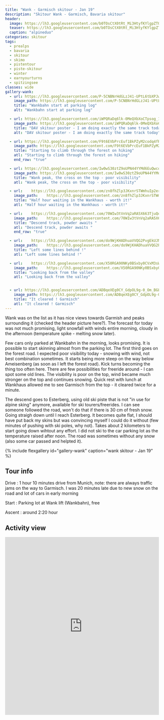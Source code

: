```yaml
---
title: "Wank - Garmisch skitour - Jan 19"
description: "Skitour Wank - Garmisch, Bavaria skitour"
header:
  image: https://lh3.googleusercontent.com/b0TOsCtX0tRt_Mi3HtyfKYlgpZTQx-fq8JG7cFYOiVpdsM0M1QHFAmKSSj2g-abdBO_mCpfCaXuP6qOEYGhZvLxwALZPNnxgvwPyH_2LwyRoX2d0l3wRNF4FmdzUZGhXL65RY-5ZJgM2MvyvJqD22RFAP3jOHy2jYwabV54eANZZRBoCFN-vyc0mjbIFxrOZhLzOPaBiFcp0fAZN0_ezU6dMGrtAreT9vgouKms-nsffUo5_SCHeaBnX98WHPLHswqC-4Zcqiyq21EDAhXSyow34JSvTjgoC_npjmlIhx_cRm4m15SGObB6YBz9QwaU1oo9c3B5FQT95AZsXwqplp6wAArbh3DqlcunQ7NC9UVwqDeVM8AN3Uc1PVPXfZGG9dPndrM4iarGPahuxpON65WcFEXVIKVBzVnh7XHEwnMUpC_T5XfLoDwT_3cB379Zhjjc59JZeDO_gGi2OtlOdITQv0AZLljn5k5WhYc8jfHDitP5ckC62U5_YeUAJ3LFGll7azbt7hSnTXQSGgEDPozaivFDniT5uZ1W64Yz08_GAHUjlornfTewL-vYNg9hOTPFd9Upox6QAAoue6dPF2whaGlAh-reoNposmkbhvn-KFa1m043i868-1x-hQJ9V7sxHRUlD2s7pgN7QccupoJz3sex5MyoaSv_QX150MMPLWOREUxyWGtzTjmuWXyGV1X3XHm1gCnsOUCxRfeU=w2692-h1542-no
  teaser: https://lh3.googleusercontent.com/b0TOsCtX0tRt_Mi3HtyfKYlgpZTQx-fq8JG7cFYOiVpdsM0M1QHFAmKSSj2g-abdBO_mCpfCaXuP6qOEYGhZvLxwALZPNnxgvwPyH_2LwyRoX2d0l3wRNF4FmdzUZGhXL65RY-5ZJgM2MvyvJqD22RFAP3jOHy2jYwabV54eANZZRBoCFN-vyc0mjbIFxrOZhLzOPaBiFcp0fAZN0_ezU6dMGrtAreT9vgouKms-nsffUo5_SCHeaBnX98WHPLHswqC-4Zcqiyq21EDAhXSyow34JSvTjgoC_npjmlIhx_cRm4m15SGObB6YBz9QwaU1oo9c3B5FQT95AZsXwqplp6wAArbh3DqlcunQ7NC9UVwqDeVM8AN3Uc1PVPXfZGG9dPndrM4iarGPahuxpON65WcFEXVIKVBzVnh7XHEwnMUpC_T5XfLoDwT_3cB379Zhjjc59JZeDO_gGi2OtlOdITQv0AZLljn5k5WhYc8jfHDitP5ckC62U5_YeUAJ3LFGll7azbt7hSnTXQSGgEDPozaivFDniT5uZ1W64Yz08_GAHUjlornfTewL-vYNg9hOTPFd9Upox6QAAoue6dPF2whaGlAh-reoNposmkbhvn-KFa1m043i868-1x-hQJ9V7sxHRUlD2s7pgN7QccupoJz3sex5MyoaSv_QX150MMPLWOREUxyWGtzTjmuWXyGV1X3XHm1gCnsOUCxRfeU=w2692-h1542-no
  caption: "alpineduo"
categories: skitour
tags:
  - prealps
  - bavaria
  - skitour
  - skimo
  - pistentour
  - piste-skitour
  - winter
  - earnyourturns
  - spitzingsee
classes: wide
gallery-wank:
  - url: https://lh3.googleusercontent.com/P-5CNBNrHdGLzJ41-UPtL6tbXPJwsimpEfzg_mABuOIH58CmoB2y0hw-UZ7DkqUtLx1Hk11Rzq6RkBXFeIMNJt4hmfR_SqRXDGAeLyYJsKVRKrgb74VEPpKOfH34uRoVGOTupgjszfsXU0yEH7DMLxyMlxcFI6yESBkSAPWrftKKgJmTo1TxeZzKFToRltXPKajPfUVva631Brsh-7vViwtu56FD1iwygoMFVx22KmAy8-iTvNeoXvW5EizGDMMtYNddCNe8VvXbzxqureZqadK5fIIYj3uSNKdIg_2QJMV_ugdYFV89-ETiVK-XzrrXVPDRuUIhx83fhPAt_kIq07jdEZLlb-nSJOEBDG8eji-C87pA26tKdpkuSr_J4R7EsXSu1e7r_88PYa7lzlreqPmAY3afOW-T5-9N6qfNacdrehGQIaOstNLhSFU_WB7jU0sZ5FIdHzbKodoAEQeNMkgri4yl7TMwR28p2h9XMzvz8DEhN0j08shtqHEjIQ2hGQuTnQ4XJScbvkHpTF1VsssAV-cIasXER9Od3w89pgvvL4e7ufgIpPYjDZAUy5oAVaoHd2eiimkyTmZa7_vXBUdb9WfK5LbQDGSAmcxBhlQjWU474MlWxMOXu-jE_FdNKW8uoyVM-iUUrE4NImWK77sotZQiKwpgnlmFzFRb7WKufbzGHtGbsD6GkWYO0_bmyQEJfiaFpYFLzUeEI_g=w1158-h1542-no
    image_path: https://lh3.googleusercontent.com/P-5CNBNrHdGLzJ41-UPtL6tbXPJwsimpEfzg_mABuOIH58CmoB2y0hw-UZ7DkqUtLx1Hk11Rzq6RkBXFeIMNJt4hmfR_SqRXDGAeLyYJsKVRKrgb74VEPpKOfH34uRoVGOTupgjszfsXU0yEH7DMLxyMlxcFI6yESBkSAPWrftKKgJmTo1TxeZzKFToRltXPKajPfUVva631Brsh-7vViwtu56FD1iwygoMFVx22KmAy8-iTvNeoXvW5EizGDMMtYNddCNe8VvXbzxqureZqadK5fIIYj3uSNKdIg_2QJMV_ugdYFV89-ETiVK-XzrrXVPDRuUIhx83fhPAt_kIq07jdEZLlb-nSJOEBDG8eji-C87pA26tKdpkuSr_J4R7EsXSu1e7r_88PYa7lzlreqPmAY3afOW-T5-9N6qfNacdrehGQIaOstNLhSFU_WB7jU0sZ5FIdHzbKodoAEQeNMkgri4yl7TMwR28p2h9XMzvz8DEhN0j08shtqHEjIQ2hGQuTnQ4XJScbvkHpTF1VsssAV-cIasXER9Od3w89pgvvL4e7ufgIpPYjDZAUy5oAVaoHd2eiimkyTmZa7_vXBUdb9WfK5LbQDGSAmcxBhlQjWU474MlWxMOXu-jE_FdNKW8uoyVM-iUUrE4NImWK77sotZQiKwpgnlmFzFRb7WKufbzGHtGbsD6GkWYO0_bmyQEJfiaFpYFLzUeEI_g=w300-h400-no
    title: "Wankbahn start at parking log"
    alt: "Wankbahn start at parking log"

  - url: https://lh3.googleusercontent.com/iWPQRaDq6lk-0MeQXbXoCTpsog_1SXZgpkjkr9TIH1VB3EozzW1_vIA3-RR0nr24spGsfKC1e5zfRj0B8UNNeRDZn13f_velSiLLgVl1BuDL0KY2aU7AJbKKzqlM3l0rE8zzUJJoTBf4AnyIokby9atoOZPgqYCeMxliKRzJxf-84sRNf1TDto2rNNOS24G6Hf93fqeJUvVqaoyEmy5ftD1irYVLeIBrAr92BbgXCEBK3RWWCttucduT50_xCC-2kbiJyKGBVt5P-i7sBywEHGrG2bb-ycYrp-cBYyUGFjR1IK6ckbrXGltbTzWIU4Bow7PSsTO-p6QC6pDc8XAypkXidkokPU-ysDx5MWYKHXi9yZOiTdTI9RSpbBRsxVejeYh8ITd9bHt0zz6pvB0Lk5NgXktqyutrjdfqWdxtBCk7htXbkfH5gtkqBNdK_Fk_apo9ZRjlXcMnRCNSIh-NJe9B79GzGqc21bguO8SdVEcW4VXLfdSkfl94caOl2EV7ZcMGnKdepHvlFw75vC4KHzSIYvrJezzJAMlZ2-VewsU9s6bCPakT07WFC273AOL5H82sx-rbpOy7CF4_Y-OBhtgIVCzauw8wc5ZDHMxzQFk0HrlHwqPqQkYBW5glKCIy7WsKXvUbXhVTRJ9APdcf-s5U0A=w2056-h1542-no
    image_path: https://lh3.googleusercontent.com/iWPQRaDq6lk-0MeQXbXoCTpsog_1SXZgpkjkr9TIH1VB3EozzW1_vIA3-RR0nr24spGsfKC1e5zfRj0B8UNNeRDZn13f_velSiLLgVl1BuDL0KY2aU7AJbKKzqlM3l0rE8zzUJJoTBf4AnyIokby9atoOZPgqYCeMxliKRzJxf-84sRNf1TDto2rNNOS24G6Hf93fqeJUvVqaoyEmy5ftD1irYVLeIBrAr92BbgXCEBK3RWWCttucduT50_xCC-2kbiJyKGBVt5P-i7sBywEHGrG2bb-ycYrp-cBYyUGFjR1IK6ckbrXGltbTzWIU4Bow7PSsTO-p6QC6pDc8XAypkXidkokPU-ysDx5MWYKHXi9yZOiTdTI9RSpbBRsxVejeYh8ITd9bHt0zz6pvB0Lk5NgXktqyutrjdfqWdxtBCk7htXbkfH5gtkqBNdK_Fk_apo9ZRjlXcMnRCNSIh-NJe9B79GzGqc21bguO8SdVEcW4VXLfdSkfl94caOl2EV7ZcMGnKdepHvlFw75vC4KHzSIYvrJezzJAMlZ2-VewsU9s6bCPakT07WFC273AOL5H82sx-rbpOy7CF4_Y-OBhtgIVCzauw8wc5ZDHMxzQFk0HrlHwqPqQkYBW5glKCIy7WsKXvUbXhVTRJ9APdcf-s5U0A=w400-h300-no
    title: "DAV skitour poster - I am doing exactly the same track today"
    alt: "DAV skitour poster - I am doing exactly the same track today"

  - url: https://lh3.googleusercontent.com/F9t6EVbPrcEuf1BkPZyM2codq4fRxHaGz3y8-sao94B7QFF_2REdwA1whL-yVSEow0A-UswwZQSspLj22toU7ApCga6x1YrWX6gYZl0RHwWmQKtkkwOWeB3zf9cX-U3aj49gibS2xiCv5Z8gOBbqLAzly7V6nbnqUd1LySKBL7WSO-dECWllXs7HF5D02AV4N_gyHO7GhOMm5AmFXsa0deekC12Z7WlvarBQWCu0bn7Y0ZKpqx95mOXBJHWvAMbbi_5iB4VnaWa8z8LKu3dKxAyt4yOz634Zk5pEDvgSnIP0LvHmtlgpnK99FN0w89fiXpSjjfySIQjFmhA07mzNRsy9MctgdJbJIJa2-AeSCv_aPFyy6-wl1hHiq89R6ziWrWmcpfG0svUzz6iJ__vwhV5o4B1aIwJhQheSlg_nbmLC5W7EBF9F1a-ExBpafE5oZyUd2yxIPflQ-Ea_16LmNzMTIY4QM9mmGOee3c0DFchu4mTb6uFKXoEtbQ8vlAy2EU4Li9z0K0ERkeMqE20stKiYpUATO7uutqFUD3gS4llM_9us_0mEC6GOqnCKTyosl7sdP4pBh4Huyc7pRdmEWYEAmpSVKnxzMJELygsfAVqNFt5mCfPRc_X3gNjQ3LzE1W3cKeXsDcPXXCmdnDmCgnuGBnN5RPudIIlKsZOmvIl6Dv-O366fOOZxbl5J0rnFPvMfEBdiXtljaO3YpOs=w1158-h1542-no
    image_path: https://lh3.googleusercontent.com/F9t6EVbPrcEuf1BkPZyM2codq4fRxHaGz3y8-sao94B7QFF_2REdwA1whL-yVSEow0A-UswwZQSspLj22toU7ApCga6x1YrWX6gYZl0RHwWmQKtkkwOWeB3zf9cX-U3aj49gibS2xiCv5Z8gOBbqLAzly7V6nbnqUd1LySKBL7WSO-dECWllXs7HF5D02AV4N_gyHO7GhOMm5AmFXsa0deekC12Z7WlvarBQWCu0bn7Y0ZKpqx95mOXBJHWvAMbbi_5iB4VnaWa8z8LKu3dKxAyt4yOz634Zk5pEDvgSnIP0LvHmtlgpnK99FN0w89fiXpSjjfySIQjFmhA07mzNRsy9MctgdJbJIJa2-AeSCv_aPFyy6-wl1hHiq89R6ziWrWmcpfG0svUzz6iJ__vwhV5o4B1aIwJhQheSlg_nbmLC5W7EBF9F1a-ExBpafE5oZyUd2yxIPflQ-Ea_16LmNzMTIY4QM9mmGOee3c0DFchu4mTb6uFKXoEtbQ8vlAy2EU4Li9z0K0ERkeMqE20stKiYpUATO7uutqFUD3gS4llM_9us_0mEC6GOqnCKTyosl7sdP4pBh4Huyc7pRdmEWYEAmpSVKnxzMJELygsfAVqNFt5mCfPRc_X3gNjQ3LzE1W3cKeXsDcPXXCmdnDmCgnuGBnN5RPudIIlKsZOmvIl6Dv-O366fOOZxbl5J0rnFPvMfEBdiXtljaO3YpOs=w300-h400-no
    title: "Starting to climb through the forest on hiking"
    atl: "Starting to climb through the forest on hiking"
    end_row: "true"

  - url: https://lh3.googleusercontent.com/Iw0wS30ztZ9oUPN44YYMd6EuQwcqRrkQl62qGDE58n2SYDYTNu22orPJf26lMcU61446wn4OU4jaRTQ2BBF4VpCGtzyFmwvfqUzwKCrj0kseDXKGLjpJN534c3QHWjHXHgbg2N7wHewPCWDjRz3Kv-a7X6G4Ysl5XS28eoGz1AtOE3Z1_kfaGu53iAC7HbZjY2uhmCuCwbLyIjuXaEwabDNgS1vOI_EGUfyrVLye9G99YDoDSAf7HH06tx-yaKSh3k3CvbIS0DRGd2E_iDQx_Tegz1oxMoqwRCM0LjV-g3GQUNwQTflx9vS40IfOfPdeilUKOX4AgfH8qhlWqUioI7_Hg-8rqLG8_HBuLZb4E3XNlH4SMNlIGoADNGQQI24CsMzdIb6NeFF1AV-TPehjPD1vDIdjspWPRtZWdbq_QVf1CYEVBLTs4aOGNRQ9MZqj6gMLzvZ9JCel3FLJbwZ_vhdO21RP8NQx5I0rA87Y7fUXnXyUHT7otn3W7dRaKgcPcBAqUu0caNzrUCptK4BTBNxoQvD-JN0eb56VC1CdGCrGL-_wsDliJnP1oD6wgGph-Sqh_DhXAJCEpTJOnrhJAd1eU2V3VpGoQfvPVBJtv1H0xp1zORtkwtZOQj0mOoIOksdvtxS1He1hppdJ6kmHGpO5dw=w1158-h1542-no
    image_path: https://lh3.googleusercontent.com/Iw0wS30ztZ9oUPN44YYMd6EuQwcqRrkQl62qGDE58n2SYDYTNu22orPJf26lMcU61446wn4OU4jaRTQ2BBF4VpCGtzyFmwvfqUzwKCrj0kseDXKGLjpJN534c3QHWjHXHgbg2N7wHewPCWDjRz3Kv-a7X6G4Ysl5XS28eoGz1AtOE3Z1_kfaGu53iAC7HbZjY2uhmCuCwbLyIjuXaEwabDNgS1vOI_EGUfyrVLye9G99YDoDSAf7HH06tx-yaKSh3k3CvbIS0DRGd2E_iDQx_Tegz1oxMoqwRCM0LjV-g3GQUNwQTflx9vS40IfOfPdeilUKOX4AgfH8qhlWqUioI7_Hg-8rqLG8_HBuLZb4E3XNlH4SMNlIGoADNGQQI24CsMzdIb6NeFF1AV-TPehjPD1vDIdjspWPRtZWdbq_QVf1CYEVBLTs4aOGNRQ9MZqj6gMLzvZ9JCel3FLJbwZ_vhdO21RP8NQx5I0rA87Y7fUXnXyUHT7otn3W7dRaKgcPcBAqUu0caNzrUCptK4BTBNxoQvD-JN0eb56VC1CdGCrGL-_wsDliJnP1oD6wgGph-Sqh_DhXAJCEpTJOnrhJAd1eU2V3VpGoQfvPVBJtv1H0xp1zORtkwtZOQj0mOoIOksdvtxS1He1hppdJ6kmHGpO5dw=w300-h400-no
    title: "Wank peak, the cross on the top - poor visibility"
    atl: "Wank peak, the cross on the top - poor visibility"

  - url:    https://lh3.googleusercontent.com/zn8fhZlp3JKxnrSTWmhuIp2erl-LkiTbbVpYh901s4OIHAK1cqOunndkV-pVmY-UubSpZ7we35YvzBihm3hVt0u1OwZzBLfBeRj5zblc1gLGXntSdqYwFXrW1zL-Z5qmOwxV7A8hPGQ1nF4XvchHJyeQB1ae7j-_galbGuVrH308WQ1NoAEASWlueB0DlcdWBepePl23ldjBO9rMNMWGt_LrnIeQWZICZGoPGPlmenZVs2vsvAEupiYqA-YOM7PKIK3dgDamln2cip9SJ7LU_uvsPaNTsIrw7lSBR81jiWn5pvsnHlsul92XJcjhw9KPp_S49rV8J5Y0Xrbrb2GWabXthl7G7rOTJ4fwHW6z2y-H8OkFHDA5l03loFAnhtmGcchi4fKkYzSAvdq4rlutYRxNeA3YZ75kuTSaHNBlA1jDawJuV29lELhaRTGAvr6lz5LTpH7ad5J7eDA0-tl7d2RBjFOTGWmWLIroDaAqikliXGNUJec_GWBx3b6l8wA2UpBRBe31xJQZzbExQMsSDkZyADQ44MdfiEIYS_VdN33S1_wqsk3CjipcZm5oGq5EvXGE1m7GfmKlLd816vaWTUqpCsQgTSrEvxA8ktSiLvJ0LoFnyPnVjP-2zupwqnhFM44gpBYuKDfm2ftUpDwVnxF_Zg=w2056-h1542-no
    image_path:    https://lh3.googleusercontent.com/zn8fhZlp3JKxnrSTWmhuIp2erl-LkiTbbVpYh901s4OIHAK1cqOunndkV-pVmY-UubSpZ7we35YvzBihm3hVt0u1OwZzBLfBeRj5zblc1gLGXntSdqYwFXrW1zL-Z5qmOwxV7A8hPGQ1nF4XvchHJyeQB1ae7j-_galbGuVrH308WQ1NoAEASWlueB0DlcdWBepePl23ldjBO9rMNMWGt_LrnIeQWZICZGoPGPlmenZVs2vsvAEupiYqA-YOM7PKIK3dgDamln2cip9SJ7LU_uvsPaNTsIrw7lSBR81jiWn5pvsnHlsul92XJcjhw9KPp_S49rV8J5Y0Xrbrb2GWabXthl7G7rOTJ4fwHW6z2y-H8OkFHDA5l03loFAnhtmGcchi4fKkYzSAvdq4rlutYRxNeA3YZ75kuTSaHNBlA1jDawJuV29lELhaRTGAvr6lz5LTpH7ad5J7eDA0-tl7d2RBjFOTGWmWLIroDaAqikliXGNUJec_GWBx3b6l8wA2UpBRBe31xJQZzbExQMsSDkZyADQ44MdfiEIYS_VdN33S1_wqsk3CjipcZm5oGq5EvXGE1m7GfmKlLd816vaWTUqpCsQgTSrEvxA8ktSiLvJ0LoFnyPnVjP-2zupwqnhFM44gpBYuKDfm2ftUpDwVnxF_Zg=w400-h300-no
    title: "Half hour waiting in the Wankhaus - worth it!"
    atl: "Half hour waiting in the Wankhaus - worth it!"

  - url:    https://lh3.googleusercontent.com/70WIw3tVnVq2aRA5X663TjuQqj3gPpKSa7GB-90hDTvGXRlrJGECiEUlcedmSo17MxTyD1_U3vaoNnNi_FTgw6i3TOMjPmwDtT4v8L-v-V0Va459tDUw2IgCsVuxu0rBxKncruTqjpjKay8dZ66asOIGDXQvTkicU7TgexGSoHiQNbsxFwOGNeU46JTo07SzE0RtlsHSr3oaFN6jCKcDfE3MBJXp3haWp_lHVveHyknP3BCs29lXKRPG_KYhFgqDx2tuPE7cKO6IXtSudNFUi5SLRyarYhK9TGAw0lFGUvUeV4En-_AkCxJJ9TyuGEUwqMEIYxyetDh1E_nMYp0vKZefLMxT6xblrXjkjI-RHQbqtetAVJnFFERaLXhouawAHVFzGACIINLz2BrLEgo4YOJ2ak4jG6Q6WRDyj3kDIQzfaL12HRnJjEG54Lh8T-eOTDTR8OmKU8FEYWhrky2cz5gmm0-bIWzPxwJ6JSjOBW5svNV98IL_dp5sj0fpL2mJl3JV4aiWMEa0fhsebL6N9vHDwl1Iq-bkd5ZBwp6PGY4xaGP2524h3w1IcbC5Vy9iyPHmU03CGhGjEN61qLSSTAAdOgNcfzI_JX_8t_aQF0r2-jgSzZzqDrnyzU9ugoC4nHYPbjQ0Rhw75JKGuICI4Xl-2w=w2056-h1542-no
    image_path:    https://lh3.googleusercontent.com/70WIw3tVnVq2aRA5X663TjuQqj3gPpKSa7GB-90hDTvGXRlrJGECiEUlcedmSo17MxTyD1_U3vaoNnNi_FTgw6i3TOMjPmwDtT4v8L-v-V0Va459tDUw2IgCsVuxu0rBxKncruTqjpjKay8dZ66asOIGDXQvTkicU7TgexGSoHiQNbsxFwOGNeU46JTo07SzE0RtlsHSr3oaFN6jCKcDfE3MBJXp3haWp_lHVveHyknP3BCs29lXKRPG_KYhFgqDx2tuPE7cKO6IXtSudNFUi5SLRyarYhK9TGAw0lFGUvUeV4En-_AkCxJJ9TyuGEUwqMEIYxyetDh1E_nMYp0vKZefLMxT6xblrXjkjI-RHQbqtetAVJnFFERaLXhouawAHVFzGACIINLz2BrLEgo4YOJ2ak4jG6Q6WRDyj3kDIQzfaL12HRnJjEG54Lh8T-eOTDTR8OmKU8FEYWhrky2cz5gmm0-bIWzPxwJ6JSjOBW5svNV98IL_dp5sj0fpL2mJl3JV4aiWMEa0fhsebL6N9vHDwl1Iq-bkd5ZBwp6PGY4xaGP2524h3w1IcbC5Vy9iyPHmU03CGhGjEN61qLSSTAAdOgNcfzI_JX_8t_aQF0r2-jgSzZzqDrnyzU9ugoC4nHYPbjQ0Rhw75JKGuICI4Xl-2w=w400-h300-no
    title: "Descend track, powder awaits "
    atl: "Descend track, powder awaits "
    end_row: "true"

  - url:    https://lh3.googleusercontent.com/do9WjKHADhuaVVQG2PvgEkUJNStXCvqON_kC9apJvQOvCL95nwHplNKlG65T5i5-YjHeRRxekqp9cKF-yonHT0xtbqSkWelsKp0vD8NHdMaElCpFiDtiZRkde066OrPjZ4n_H94c7ImhvCBJWZtJ7A5z4r5CO6ao5xWOMXrtqv9j10KZbLHLfIosIFm-fGN72OQDMYGPbWlabhkymwPwB9fSnU9Y5FpYTHhEhcfCWY7PnB6P-oe8Hk7U6dTS0qiORYU-wVdsV-ZeLcstckbUxYKXWrrd4eJakElAP-LscPJkh8w1L5cLxC06m895SKUzkogTTe-hDPXJuXojxetPSITjdb9jfreCNuq9MLFejlW0bGRx-wnBQQlQaw-XxgLhOwJxSd2US4uVwHXyIqneyYnxTgRcVZCj-WbAIgcVSfVDYi4nYwA15i9uZv5LOoc5em66Mp1gIQKXlRD-auVmzUSJ2KLOOoYT610Uj28VkaN-3t-WxcMLgARF4RekSA6nZGeAHdCSOXm8_wNjCjZ30EWw40Dho8O2BkiLEb5_F29C2KZuFc4DVgecU88l41InsbB8ImvUfPaIsIeftL_GNSfxzjK6RxgdvuNkWl0w_MWya_Gz9q1YHeaUJC_UUMGpdGF6Flu2oSxUXQGBPdX_yUaSVQ=w1158-h1542-no
    image_path:    https://lh3.googleusercontent.com/do9WjKHADhuaVVQG2PvgEkUJNStXCvqON_kC9apJvQOvCL95nwHplNKlG65T5i5-YjHeRRxekqp9cKF-yonHT0xtbqSkWelsKp0vD8NHdMaElCpFiDtiZRkde066OrPjZ4n_H94c7ImhvCBJWZtJ7A5z4r5CO6ao5xWOMXrtqv9j10KZbLHLfIosIFm-fGN72OQDMYGPbWlabhkymwPwB9fSnU9Y5FpYTHhEhcfCWY7PnB6P-oe8Hk7U6dTS0qiORYU-wVdsV-ZeLcstckbUxYKXWrrd4eJakElAP-LscPJkh8w1L5cLxC06m895SKUzkogTTe-hDPXJuXojxetPSITjdb9jfreCNuq9MLFejlW0bGRx-wnBQQlQaw-XxgLhOwJxSd2US4uVwHXyIqneyYnxTgRcVZCj-WbAIgcVSfVDYi4nYwA15i9uZv5LOoc5em66Mp1gIQKXlRD-auVmzUSJ2KLOOoYT610Uj28VkaN-3t-WxcMLgARF4RekSA6nZGeAHdCSOXm8_wNjCjZ30EWw40Dho8O2BkiLEb5_F29C2KZuFc4DVgecU88l41InsbB8ImvUfPaIsIeftL_GNSfxzjK6RxgdvuNkWl0w_MWya_Gz9q1YHeaUJC_UUMGpdGF6Flu2oSxUXQGBPdX_yUaSVQ=w300-h400-no
    title: "Left some lines behind !"
    atl: "Left some lines behind !"

  - url:    https://lh3.googleusercontent.com/X50RGA90NKy0BSxby0CVxM3sWj0Ocv2FU2OKhjDjjdVM1cFSmXPWlf0aixjhnLIKl52w_GUpKjf0LIJuCHqq4XeFZHY_PJss5rdnyt7SQzou2PuJRV0WDMFQ3tDubMmWYOy-SFzb3hNtgNWqK_2rd9BDjvJtgyh3C3FHOJQowtFKMQ9S-aV8FB9sQP-HFqokb6Q8HwSlUISLftvrlODsP6uZaIPar8k_wweiCx5FWFxB3Zd6O-ALhqnKinWLZl0Fhe4ObkjL-4eIot4Z4jVft_44GVJnfT9tXLYz4MEBf6RGPXIHW_nywZ2Vg8-CQQZX3qyTwDToiRJjVmoLqscMeTH5XlYB-O0daQBox4pqXafMF-3aQOx7pcpeuAKa4QKAq_W79DlhJ6QUaDp7lyD1j1JNfXaJkSaASHamPaEbWxg-CbFgEarP3t1Y65g_rQQ21E6YRewUyUA8uuYHChf1hPnjYAnYelRp4-DzIyXSyUkuRA40HzF5qikVUMTBCVlEi3SVteveL0QiHC0-VD-Jcp5adkgmpL2KL_pVLQJuAaDFDR1BSkYOhVFvPl4YtdDDXAHnBROxAhzmW1-U3jPadX5ryptftKhOzpUBH63QI0W4UHdt7QdA2MjVMByVlEZHFK6plCHnK6jNaxAOrak9gfkYOf4LmJRVQP0ZRrijJ0BRDtZyDmFVaOFLj4oCv0M6eLf-gZIp41ReAsOKFGg=w2704-h1542-no
    image_path:    https://lh3.googleusercontent.com/X50RGA90NKy0BSxby0CVxM3sWj0Ocv2FU2OKhjDjjdVM1cFSmXPWlf0aixjhnLIKl52w_GUpKjf0LIJuCHqq4XeFZHY_PJss5rdnyt7SQzou2PuJRV0WDMFQ3tDubMmWYOy-SFzb3hNtgNWqK_2rd9BDjvJtgyh3C3FHOJQowtFKMQ9S-aV8FB9sQP-HFqokb6Q8HwSlUISLftvrlODsP6uZaIPar8k_wweiCx5FWFxB3Zd6O-ALhqnKinWLZl0Fhe4ObkjL-4eIot4Z4jVft_44GVJnfT9tXLYz4MEBf6RGPXIHW_nywZ2Vg8-CQQZX3qyTwDToiRJjVmoLqscMeTH5XlYB-O0daQBox4pqXafMF-3aQOx7pcpeuAKa4QKAq_W79DlhJ6QUaDp7lyD1j1JNfXaJkSaASHamPaEbWxg-CbFgEarP3t1Y65g_rQQ21E6YRewUyUA8uuYHChf1hPnjYAnYelRp4-DzIyXSyUkuRA40HzF5qikVUMTBCVlEi3SVteveL0QiHC0-VD-Jcp5adkgmpL2KL_pVLQJuAaDFDR1BSkYOhVFvPl4YtdDDXAHnBROxAhzmW1-U3jPadX5ryptftKhOzpUBH63QI0W4UHdt7QdA2MjVMByVlEZHFK6plCHnK6jNaxAOrak9gfkYOf4LmJRVQP0ZRrijJ0BRDtZyDmFVaOFLj4oCv0M6eLf-gZIp41ReAsOKFGg=w400-h300-no
    title: "Looking back from the valley"
    atl: "Looking back from the valley"


  - url: https://lh3.googleusercontent.com/ADBqeXEg0CY_GdpOL9g-0_Om_BGLKGxfDLxn18xdj0kdPVL7BureWEyTe68wgltIFZMfOXXbZgCVvM4keSxyCKmN_wHLFTad3uvHGjh1rMDBWkO4qCYwVdAnqlHPhT3ns3Uo8wL-rZyj2fsS3Nk8Xlawqx2cGKdvXeyinjHIn0_IOTFXdFHR7wduSR925U_1dq_zoLz9y7TXgI0Hd46D2J6rswSG57zdHvqBxcWjtRBQl2Ig6qHAbqhJRzGPEWkK1lPb88kuYcE0UTjQsjht2Qq1FNHnRDJebsTL865aCAJHepUqiA2kdo8uZ5Nbo3bYe4zD8nGwiJ1XtuR0UaYBpOMk2beappTQw1YpCAcpUns7GPYVxBt3naa7yTs0sjxzerMSOAWa491uviPtxAicV1-tnGDy3xicATViG9cKQBfygqLvVDFCUeFzVg7l1swtBGBcRGogQo9GrRbDna9QvCzNmiuwWFssQVgGg6L27N7TqBGjGwFte-t0QxqX1NukGyCzHLEJgJOiB-ujnGOhTCumLqBUo8OMbARDAzu8KvtiLr3xQ-iFsWF1qIaTgBb6ImRJeqpMqU4VCgtWKQiZqg59X9KU9N6sqcUsrdWdXDjNNGVNz5ETaGLj_iKzI1iHmnKtVFwp4yHdL3U4u0lh_LuECA=w2056-h1542-no
    image_path: https://lh3.googleusercontent.com/ADBqeXEg0CY_GdpOL9g-0_Om_BGLKGxfDLxn18xdj0kdPVL7BureWEyTe68wgltIFZMfOXXbZgCVvM4keSxyCKmN_wHLFTad3uvHGjh1rMDBWkO4qCYwVdAnqlHPhT3ns3Uo8wL-rZyj2fsS3Nk8Xlawqx2cGKdvXeyinjHIn0_IOTFXdFHR7wduSR925U_1dq_zoLz9y7TXgI0Hd46D2J6rswSG57zdHvqBxcWjtRBQl2Ig6qHAbqhJRzGPEWkK1lPb88kuYcE0UTjQsjht2Qq1FNHnRDJebsTL865aCAJHepUqiA2kdo8uZ5Nbo3bYe4zD8nGwiJ1XtuR0UaYBpOMk2beappTQw1YpCAcpUns7GPYVxBt3naa7yTs0sjxzerMSOAWa491uviPtxAicV1-tnGDy3xicATViG9cKQBfygqLvVDFCUeFzVg7l1swtBGBcRGogQo9GrRbDna9QvCzNmiuwWFssQVgGg6L27N7TqBGjGwFte-t0QxqX1NukGyCzHLEJgJOiB-ujnGOhTCumLqBUo8OMbARDAzu8KvtiLr3xQ-iFsWF1qIaTgBb6ImRJeqpMqU4VCgtWKQiZqg59X9KU9N6sqcUsrdWdXDjNNGVNz5ETaGLj_iKzI1iHmnKtVFwp4yHdL3U4u0lh_LuECA=w400-h300-no
    title: "It cleared ! Garmisch"
    atl: "It cleared ! Garmisch"
---
```


Wank was on the list as it has nice views towards Garmish and peaks surrounding it (checked the header picture here?). The forecast for today was not much promising, light snowfall with winds entire morning, cloudy in the afternoon (temperature spike - melting snow later).

Few cars only parked at Wankbahn in the morning, looks promising. It is possible to start skinning almost from the parking lot. The first third goes on the forest road. I expected poor visibility today - snowing with wind, not best combination sometimes. It starts being more steep on the way below Ameisenberg (as soon as I left the forest road). Kick turns becoming the thing too often here. There are few possibilities for freeride around - I can spot some old lines. The visibility is poor on the top, wind became much stronger on the top and continues snowing. Quick rest with lunch at Wankhaus allowed me to see Garmisch from the top - it cleared twice for a minute.

The descend goes to Esterberg, using old ski piste that is not "in use for alpine sking" anymore, available for ski tourers/freerides. I can see someone followed the road, won't do that if there is 30 cm of fresh snow. Going straigh down until I reach Esterberg. It becomes quite flat, I should have put back my skins but was convincing myself I could do it without (few minutes of pushing with ski poles, why not). Takes about 2 kilometers to start going down wihtout any effort. I did not ski to the car parking lot as the temperature raised after noon. The road was sometimes without any snow (also some car passed and helpted it).

{% include flexgallery id="gallery-wank" caption="wank skitour - Jan 19" %}

## Tour info

Drive
: 1 hour 10 minutes drive from Munich, note: there are always traffic jams on the way to Garmisch. I was 20 minutes late due to new snow on the road and lot of cars in early morning

Start
: Parking lot at Wank lift (Wankbahn), free

Ascent
: around 2:20 hour 

## Activity view

<iframe src="https://www.komoot.com/tour/55300686/embed?profile=1" width="100%" height="580" frameborder="0" scrolling="no"></iframe>
